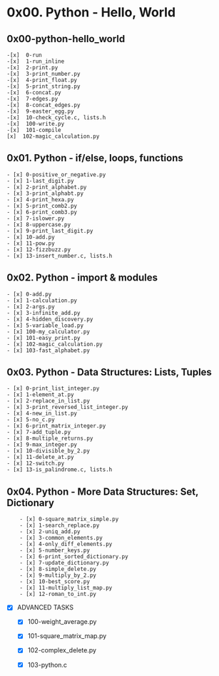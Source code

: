 # 0x00. Python - Hello, World
## 0x00-python-hello_world
	-[x]  0-run
	-[x]  1-run_inline
	-[x]  2-print.py
	-[x]  3-print_number.py
	-[x]  4-print_float.py
	-[x]  5-print_string.py
	-[x]  6-concat.py
	-[x]  7-edges.py
	-[x]  8-concat_edges.py
	-[x]  9-easter_egg.py
	-[x]  10-check_cycle.c, lists.h
	-[x]  100-write.py
	-[x]  101-compile
	[x]  102-magic_calculation.py

## 0x01. Python - if/else, loops, functions

	- [x] 0-positive_or_negative.py
	- [x] 1-last_digit.py
	- [x] 2-print_alphabet.py
	- [x] 3-print_alphabt.py
	- [x] 4-print_hexa.py
	- [x] 5-print_comb2.py
	- [x] 6-print_comb3.py
	- [x] 7-islower.py
	- [x] 8-uppercase.py
	- [x] 9-print_last_digit.py
	- [x] 10-add.py
	- [x] 11-pow.py
	- [x] 12-fizzbuzz.py
	- [x] 13-insert_number.c, lists.h

## 0x02. Python - import & modules

	- [x] 0-add.py
	- [x] 1-calculation.py
	- [x] 2-args.py
	- [x] 3-infinite_add.py
	- [x] 4-hidden_discovery.py
	- [x] 5-variable_load.py
	- [x] 100-my_calculator.py
	- [x] 101-easy_print.py
	- [x] 102-magic_calculation.py
	- [x] 103-fast_alphabet.py

## 0x03. Python - Data Structures: Lists, Tuples

	- [x] 0-print_list_integer.py
	- [x] 1-element_at.py
	- [x] 2-replace_in_list.py
	- [x] 3-print_reversed_list_integer.py
	- [x] 4-new_in_list.py
	- [x] 5-no_c.py
	- [x] 6-print_matrix_integer.py
	- [x] 7-add_tuple.py
	- [x] 8-multiple_returns.py
	- [x] 9-max_integer.py
	- [x] 10-divisible_by_2.py
	- [x] 11-delete_at.py
	- [x] 12-switch.py
	- [x] 13-is_palindrome.c, lists.h

## 0x04. Python - More Data Structures: Set, Dictionary

        - [x] 0-square_matrix_simple.py
        - [x] 1-search_replace.py
        - [x] 2-uniq_add.py
        - [x] 3-common_elements.py
        - [x] 4-only_diff_elements.py
        - [x] 5-number_keys.py
        - [x] 6-print_sorted_dictionary.py
        - [x] 7-update_dictionary.py
        - [x] 8-simple_delete.py
        - [x] 9-multiply_by_2.py
        - [x] 10-best_score.py
        - [x] 11-multiply_list_map.py
        - [x] 12-roman_to_int.py
        
-[x] ADVANCED TASKS
	- [x] 100-weight_average.py
	- [x] 101-square_matrix_map.py
	- [x] 102-complex_delete.py
	- [x] 103-python.c





	
